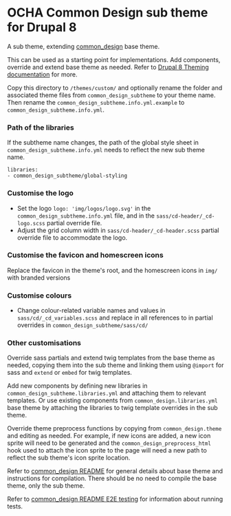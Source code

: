 # OCHA Common Design sub theme for Drupal 8

A sub theme, extending [common_design](https://github.com/UN-OCHA/common_design) base theme.

This can be used as a starting point for implementations. Add components, override and extend base theme as needed. Refer to [Drupal 8 Theming documentation](https://www.drupal.org/docs/8/theming) for more.

Copy this directory to `/themes/custom/` and optionally rename the folder and associated theme files from
`common_design_subtheme` to your theme name. Then rename the `common_design_subtheme.info.yml.example` to `common_design_subtheme.info.yml`.

### Path of the libraries
If the subtheme name changes, the path of the global style sheet in `common_design_subtheme.info.yml` needs to reflect the new sub theme name.
```
libraries:
- common_design_subtheme/global-styling
```

### Customise the logo
- Set the logo `logo: 'img/logos/logo.svg'` in the `common_design_subtheme.info.yml` file, and in the `sass/cd-header/_cd-logo.scss` partial override file.
- Adjust the grid column width in `sass/cd-header/_cd-header.scss` partial override file to accommodate the logo.

### Customise the favicon and homescreen icons
Replace the favicon in the theme's root, and the homescreen icons in `img/` with branded versions

### Customise colours
- Change colour-related variable names and values in `sass/cd/_cd_variables.scss` and replace in all references to in partial overrides in `common_design_subtheme/sass/cd/`

### Other customisations
Override sass partials and extend twig templates from the base theme as needed, copying them into the sub theme and linking them using `@import` for sass and `extend` or `embed` for twig templates.

Add new components by defining new libraries in `common_design_subtheme.libraries.yml` and attaching them to relevant templates. Or use existing components from `common_design.libraries.yml` base theme by attaching the libraries to twig template overrides in the sub theme.

Override theme preprocess functions by copying from `common_design.theme` and editing as needed. For example, if new icons are added, a new icon sprite will need to be generated and the `common_design_preprocess_html` hook used to attach the icon sprite to the page will need a new path to reflect the sub theme's icon sprite location.

Refer to [common_design README](https://github.com/UN-OCHA/common_design/#common-design-base-theme-for-drupal-8) for general details about base theme and instructions for compilation. There should be no need to compile the base theme, only the sub theme.

Refer to [common_design README E2E testing](https://github.com/UN-OCHA/common_design/#e2e-testing) for information about running tests.
